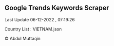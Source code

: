 

## Google Trends Keywords Scraper 
 
Last Update 06-12-2022 , 07:19:26

Country List :
VIETNAM.json



© Abdul Muttaqin 
